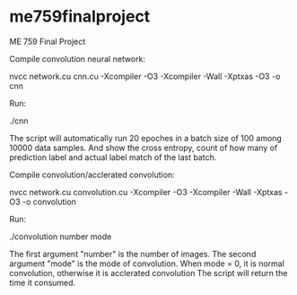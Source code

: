 # me759finalproject
ME 759 Final Project

Compile convolution neural network:

nvcc network.cu cnn.cu -Xcompiler -O3 -Xcompiler -Wall -Xptxas -O3 -o cnn

Run:

./cnn

The script will automatically run 20 epoches in a batch size of 100 among 10000 data samples. And show the cross entropy,
count of how many of prediction label and actual label match of the last batch.

Compile convolution/acclerated convolution:

nvcc network.cu convolution.cu -Xcompiler -O3 -Xcompiler -Wall -Xptxas -O3 -o convolution

Run:

./convolution number mode

The first argument "number" is the number of images.
The second argument "mode" is the mode of convolution. When mode = 0, it is normal convolution, otherwise it is acclerated convolution
The script will return the time it consumed.
